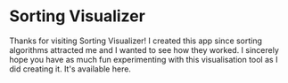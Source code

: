 # Sorting Visualizer

Thanks for visiting Sorting Visualizer! I created this app since sorting algorithms attracted me and I wanted to see how they worked. I sincerely hope you have as much fun experimenting with this visualisation tool as I did creating it. It's available here.